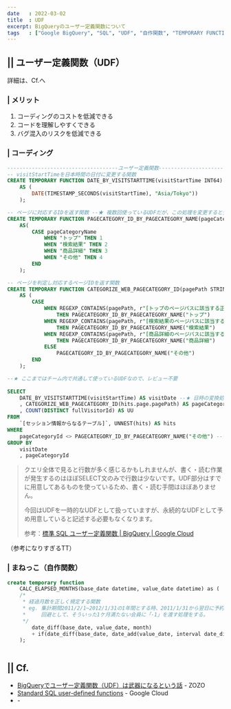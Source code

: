 ```yaml
---
date   : 2022-03-02
title  : UDF
excerpt: BigQueryのユーザー定義関数について
tags   : ["Google BigQuery", "SQL", "UDF", "自作関数", "TEMPORARY FUNCTION"]
---
```


## || ユーザー定義関数（UDF）
詳細は、Cf.へ

### | メリット
1. コーディングのコストを低減できる
2. コードを理解しやすくできる
3. バグ混入のリスクを低減できる

### | コーディング
```sql
------------------------------------ユーザー定義関数------------------------------------
-- visitStartTimeを日本時間の日付に変更する関数
CREATE TEMPORARY FUNCTION DATE_BY_VISITSTARTTIME(visitStartTime INT64)
    AS (
        DATE(TIMESTAMP_SECONDS(visitStartTime), "Asia/Tokyo"))
    );

-- ページに対応するIDを返す関数 --★ 複数回使っているUDFだが、この処理を変更すると全ての処理に変更が適応される
CREATE TEMPORARY FUNCTION PAGECATEGORY_ID_BY_PAGECATEGORY_NAME(pageCategoryName STRING)
    AS(
        CASE pageCategoryName
            WHEN "トップ" THEN 1
            WHEN "検索結果" THEN 2
            WHEN "商品詳細" THEN 3
            WHEN "その他" THEN 4
        END
    );

-- ページを判定し対応するページIDを返す関数
CREATE TEMPORARY FUNCTION CATEGORIZE_WEB_PAGECATEGORY_ID(pagePath STRING)
    AS (
        CASE
            WHEN REGEXP_CONTAINS(pagePath, r"[トップのページパスに該当する正規表現]")
                THEN PAGECATEGORY_ID_BY_PAGECATEGORY_NAME("トップ")
            WHEN REGEXP_CONTAINS(pagePath, r"[検索結果のページパスに該当する正規表現]")
                THEN PAGECATEGORY_ID_BY_PAGECATEGORY_NAME("検索結果")
            WHEN REGEXP_CONTAINS(pagePath, r"[商品詳細のページパスに該当する正規表現]")
                THEN PAGECATEGORY_ID_BY_PAGECATEGORY_NAME("商品詳細")
            ELSE
                PAGECATEGORY_ID_BY_PAGECATEGORY_NAME("その他")
        END
    );

--★ ここまではチーム内で共通して使っているUDFなので、レビュー不要
 
SELECT 
    DATE_BY_VISITSTARTTIME(visitStartTime) AS visitDate --★ 日時の変換処理が直感的でバグが混入しづらい
    , CATEGORIZE_WEB_PAGECATEGORY_ID(hits.page.pagePath) AS pageCategoryId --★ 記述すると長くなる分類処理が短く済む
    , COUNT(DISTINCT fullVisitorId) AS UU
FROM
    `[セッション情報からなるテーブル]`, UNNEST(hits) AS hits
WHERE
    pageCategoryId <> PAGECATEGORY_ID_BY_PAGECATEGORY_NAME("その他") --★ <> 4 だと4の意味がわからない、誤りがあっても気づけない
GROUP BY
    visitDate
    , pageCategoryId
```

> クエリ全体で見ると行数が多く感じるかもしれませんが、書く・読む作業が発生するのはほぼSELECT文のみで行数は少ないです。UDF部分はすでに用意してあるものを使っているため、書く・読む手間はほぼありません。
>
> 今回はUDFを一時的なUDFとして扱っていますが、永続的なUDFとして予め用意していると記述する必要もなくなります。
> 
> 参考：[標準 SQL ユーザー定義関数 | BigQuery | Google Cloud](https://cloud.google.com/bigquery/docs/reference/standard-sql/user-defined-functions?hl=ja)

（参考になりすぎるTT）


### | まねっこ（自作関数）

```sql
create temporary function 
    CALC_ELAPSED_MONTHS(base_date datetime, value_date datetime) as (
    /*
     * 経過月数を正しく規定する関数
     * eg. 集計期間2011/2/1~2012/1/31の1年間とする時、2011/1/31から翌日に予約をした会員も月差分で加えられてしまう。
     *     回避として、そういった1ケ月満たない会員に「-1」を渡す処理をする。
     */
        date_diff(base_date, value_date, month) 
        + if(date_diff(base_date, date_add(value_date, interval date_diff(base_date, value_date, month) month), day) >= 0, 0, -1)
    );
```

```sql
```


## || Cf.
+ [BigQueryでユーザー定義関数（UDF）は武器になるという話](https://techblog.zozo.com/entry/bigquery-udf) - ZOZO
+ [Standard SQL user-defined functions](https://cloud.google.com/bigquery/docs/reference/standard-sql/user-defined-functions?hl=ja) - Google Cloud
+ []() -

